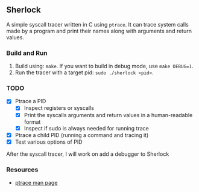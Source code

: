 ## Sherlock

A simple syscall tracer written in C using `ptrace`. It can trace system calls made by a program and print their names along with arguments and return values.

### Build and Run

1. Build using: `make`. If you want to build in debug mode, use `make DEBUG=1`.
2. Run the tracer with a target pid: `sudo ./sherlock <pid>`.

### TODO

- [X] Ptrace a PID
	- [X] Inspect registers or syscalls
	- [X] Print the syscalls arguments and return values in a human-readable format
	- [X] Inspect if sudo is always needed for running trace
- [X] Ptrace a child PID (running a command and tracing it)
- [X] Test various options of PID

After the syscall tracer, I will work on add a debugger to Sherlock

### Resources

- [ptrace man page](https://man7.org/linux/man-pages/man2/ptrace.2.html)
